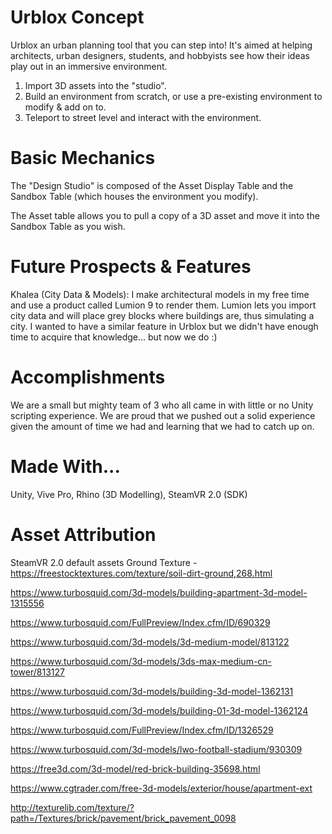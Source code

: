 # Urblox Concept
Urblox an urban planning tool that you can step into! It's aimed at helping architects, urban designers, students, and hobbyists see how their ideas play out in an immersive environment.

1) Import 3D assets into the "studio". 
2) Build an environment from scratch, or use a pre-existing environment to modify & add on to. 
3) Teleport to street level and interact with the environment.

# Basic Mechanics
The "Design Studio" is composed of the Asset Display Table and the Sandbox Table (which houses the environment you modify).

The Asset table allows you to pull a copy of a 3D asset and move it into the Sandbox Table as you wish.

# Future Prospects & Features
Khalea (City Data & Models): I make architectural models in my free time and use a product called Lumion 9 to render them. Lumion lets you import city data and will place grey blocks where buildings are, thus simulating a city. I wanted to have a similar feature in Urblox but we didn't have enough time to acquire that knowledge... but now we do :)

# Accomplishments
We are a small but mighty team of 3 who all came in with little or no Unity scripting experience. We are proud that we pushed out a solid experience given the amount of time we had and learning that we had to catch up on.

# Made With...
Unity, Vive Pro, Rhino (3D Modelling), SteamVR 2.0 (SDK)

# Asset Attribution
SteamVR 2.0 default assets
Ground Texture - https://freestocktextures.com/texture/soil-dirt-ground,268.html

https://www.turbosquid.com/3d-models/building-apartment-3d-model-1315556

https://www.turbosquid.com/FullPreview/Index.cfm/ID/690329

https://www.turbosquid.com/3d-models/3d-medium-model/813122

https://www.turbosquid.com/3d-models/3ds-max-medium-cn-tower/813127

https://www.turbosquid.com/3d-models/building-3d-model-1362131

https://www.turbosquid.com/3d-models/building-01-3d-model-1362124

https://www.turbosquid.com/FullPreview/Index.cfm/ID/1326529

https://www.turbosquid.com/3d-models/lwo-football-stadium/930309

https://free3d.com/3d-model/red-brick-building-35698.html

https://www.cgtrader.com/free-3d-models/exterior/house/apartment-ext

http://texturelib.com/texture/?path=/Textures/brick/pavement/brick_pavement_0098
